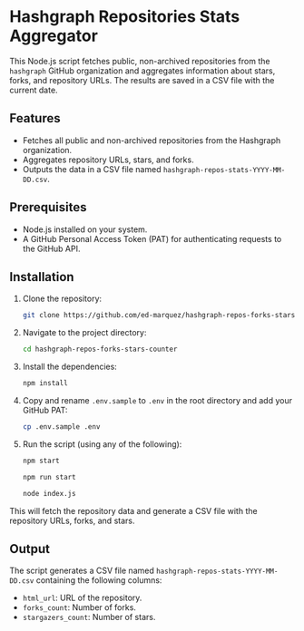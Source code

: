 # Hashgraph Repositories Stats Aggregator

This Node.js script fetches public, non-archived repositories from the `hashgraph` GitHub organization and aggregates information about stars, forks, and repository URLs. The results are saved in a CSV file with the current date.

## Features

- Fetches all public and non-archived repositories from the Hashgraph organization.
- Aggregates repository URLs, stars, and forks.
- Outputs the data in a CSV file named `hashgraph-repos-stats-YYYY-MM-DD.csv`.

## Prerequisites

- Node.js installed on your system.
- A GitHub Personal Access Token (PAT) for authenticating requests to the GitHub API.

## Installation

1. Clone the repository:

   ```bash
   git clone https://github.com/ed-marquez/hashgraph-repos-forks-stars-counter.git
   ```

2. Navigate to the project directory:

   ```bash
   cd hashgraph-repos-forks-stars-counter
   ```

3. Install the dependencies:

   ```bash
   npm install
   ```

4. Copy and rename `.env.sample` to `.env` in the root directory and add your GitHub PAT:
   ```bash
   cp .env.sample .env
   ```
5. Run the script (using any of the following):

   ```bash
   npm start
   ```

   ```bash
   npm run start
   ```

   ```bash
   node index.js
   ```

This will fetch the repository data and generate a CSV file with the repository URLs, forks, and stars.

## Output

The script generates a CSV file named `hashgraph-repos-stats-YYYY-MM-DD.csv` containing the following columns:

- `html_url`: URL of the repository.
- `forks_count`: Number of forks.
- `stargazers_count`: Number of stars.

```

```
